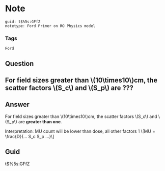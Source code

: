 # Note
```
guid: t$%5s:GFfZ
notetype: Ford Primer on RO Physics model
```

### Tags
```
Ford
```

## Question
<h2>For field sizes greater than \(10\times10\)cm, the scatter factors \(S_c\) and \(S_p\) are ???</h2>

## Answer
<section>
<p>For field sizes greater than \(10\times10\)cm, the scatter factors \(S_c\) and \(S_p\) are <strong>greater than one</strong>.</p>
<p>Interpretation: MU count will be lower than dose, all other factors 1
\[MU = \frac{D}{… S_c S_p …}\]</p>

</section>

## Guid
t$%5s:GFfZ
